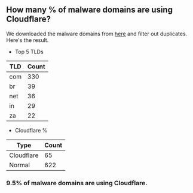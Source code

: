 ## How many % of malware domains are using Cloudflare?


We downloaded the malware domains from [here](https://urlhaus.abuse.ch) and filter out duplicates.
Here's the result.


[//]: # (start replacement)


- Top 5 TLDs

| TLD | Count |
| --- | --- |
| com | 330 |
| br | 39 |
| net | 36 |
| in | 29 |
| za | 22 |


- Cloudflare %

| Type | Count |
| --- | --- |
| Cloudflare | 65 |
| Normal | 622 |


### 9.5% of malware domains are using Cloudflare.